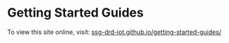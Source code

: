 # Getting Started Guides

To view this site online, visit: [ssg-drd-iot.github.io/getting-started-guides/](http://ssg-drd-iot.github.io/getting-started-guides/)
